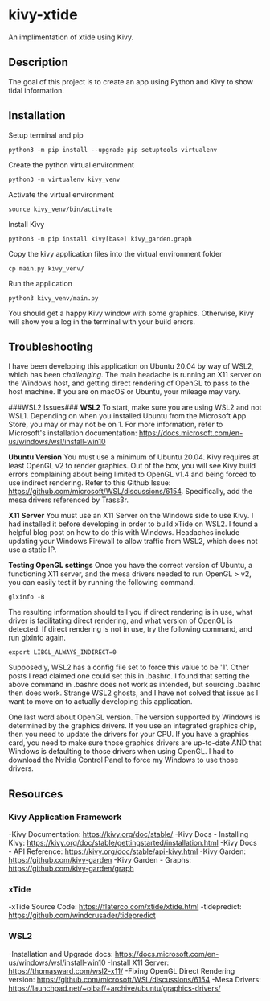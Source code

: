 # kivy-xtide
An implimentation of xtide using Kivy. 

## Description
The goal of this project is to create an app using Python and Kivy to show tidal information.

## Installation
Setup terminal and pip
```
python3 -m pip install --upgrade pip setuptools virtualenv
```
Create the python virtual environment
```
python3 -m virtualenv kivy_venv
```
Activate the virtual environment
```
source kivy_venv/bin/activate
```
Install Kivy
```
python3 -m pip install kivy[base] kivy_garden.graph
```
Copy the kivy application files into the virtual environment folder
```
cp main.py kivy_venv/
```
Run the application
```
python3 kivy_venv/main.py
```
You should get a happy Kivy window with some graphics. Otherwise, Kivy will show you a log in the terminal with your build errors.

## Troubleshooting
I have been developing this application on Ubuntu 20.04 by way of WSL2, which has been *challenging*. The main headache is running an X11 server on the Windows host, and getting direct rendering of OpenGL to pass to the host machine. If you are on macOS or Ubuntu, your mileage may vary.

###WSL2 Issues###
**WSL2**
To start, make sure you are using WSL2 and not WSL1. Depending on when you installed Ubuntu from the Microsoft App Store, you may or may not be on 1. For more information, refer to Microsoft's installation documentation: https://docs.microsoft.com/en-us/windows/wsl/install-win10

**Ubuntu Version**
You must use a minimum of Ubuntu 20.04. Kivy requires at least OpenGL v2 to render graphics. Out of the box, you will see Kivy build errors complaining about being limited to OpenGL v1.4 and being forced to use indirect rendering. Refer to this Github Issue: https://github.com/microsoft/WSL/discussions/6154. Specifically, add the mesa drivers referenced by Trass3r.

**X11 Server**
You must use an X11 Server on the Windows side to use Kivy. I had installed it before developing in order to build xTide on WSL2. I found a helpful blog post on how to do this with Windows. Headaches include updating your Windows Firewall to allow traffic from WSL2, which does not use a static IP.

**Testing OpenGL settings**
Once you have the correct version of Ubuntu, a functioning X11 server, and the mesa drivers needed to run OpenGL > v2, you can easily test it by running the following command.
```
glxinfo -B
``` 
The resulting information should tell you if direct rendering is in use, what driver is facilitating direct rendering, and what version of OpenGL is detected. If direct rendering is not in use, try the following command, and run glxinfo again.
```
export LIBGL_ALWAYS_INDIRECT=0
```
Supposedly, WSL2 has a config file set to force this value to be '1'. Other posts I read claimed one could set this in .bashrc. I found that setting the above command in .bashrc does not work as intended, but sourcing .bashrc then does work. Strange WSL2 ghosts, and I have not solved that issue as I want to move on to actually developing this application.

One last word about OpenGL version. The version supported by Windows is determined by the graphics drivers. If you use an integrated graphics chip, then you need to update the drivers for your CPU. If you have a graphics card, you need to make sure those graphics drivers are up-to-date AND that Windows is defaulting to those drivers when using OpenGL. I had to download the Nvidia Control Panel to force my Windows to use those drivers.

## Resources
### Kivy Application Framework
-Kivy Documentation: https://kivy.org/doc/stable/
-Kivy Docs - Installing Kivy: https://kivy.org/doc/stable/gettingstarted/installation.html
-Kivy Docs - API Reference: https://kivy.org/doc/stable/api-kivy.html
-Kivy Garden: https://github.com/kivy-garden
-Kivy Garden - Graphs: https://github.com/kivy-garden/graph

### xTide
-xTide Source Code: https://flaterco.com/xtide/xtide.html
-tidepredict: https://github.com/windcrusader/tidepredict

### WSL2 
-Installation and Upgrade docs: https://docs.microsoft.com/en-us/windows/wsl/install-win10
-Install X11 Server: https://thomasward.com/wsl2-x11/
-Fixing OpenGL Direct Rendering version: https://github.com/microsoft/WSL/discussions/6154
-Mesa Drivers: https://launchpad.net/~oibaf/+archive/ubuntu/graphics-drivers/ 
